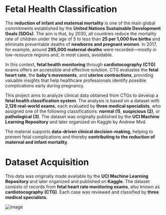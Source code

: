 # Fetal Health Classification

The **reduction of infant and maternal mortality** is one of the main global commitments established by the **United Nations Sustainable Development Goals (SDGs)**. The aim is that, by 2030, all countries reduce the mortality rate of children under the age of 5 to less than **25 per 1,000 live births** and eliminate preventable deaths of **newborns and pregnant women**. In 2017, for example, around **295,000 maternal deaths** were recorded—mostly in low-resource regions and, in most cases, avoidable.

In this context, **fetal health monitoring** through **cardiotocography (CTG)** exams offers an accessible and effective solution. CTG evaluates the **fetal heart rate**, the **baby’s movements**, and **uterine contractions**, providing valuable insights that help healthcare professionals identify possible complications early during pregnancy.

This project aims to analyze clinical data obtained from CTGs to develop a **fetal health classification system**. The analysis is based on a dataset with **2,126 real-world exams**, each evaluated by **three medical specialists**, who assigned one of the following classifications: **normal (1)**, **suspicious (2)**, or **pathological (3)**. The dataset was originally published by the **UCI Machine Learning Repository** and later organized on Kaggle by Andrew Mvd.

The material supports **data-driven clinical decision-making**, helping to prevent fetal complications and thereby **contributing to the reduction of maternal and infant mortality**.


# Dataset Acquisition

This data was originally made available by the **UCI Machine Learning Repository** and later organized and published on **Kaggle**. The dataset consists of records from **fetal heart rate monitoring exams**, also known as **cardiotocography (CTG)**. Each case was reviewed and classified by **three medical specialists**.

![image](https://github.com/user-attachments/assets/a6250368-534d-4245-987b-2df853a2ba42) 

